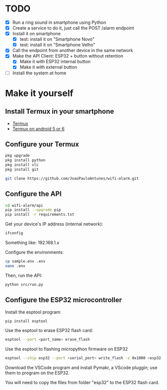 # TODO

- [x] Run a ring sound in smartphone using Python
- [x] Create a service to do it, just call the POST /alarm endpoint
- [x] Install it on smartphone
    - [x] test: install it on "Smartphone Novo"   
    - [x] test: install it on "Smartphone Velho"   
- [x] Call the endpoint from another device in the same network
- [x] Make the API Client: ESP32 + button without retention
    - [x] Make it with ESP32 internal button
    - [x] Make it with external button
- [ ] Install the system at home

# Make it yourself

## Install Termux in your smartphone

- [Termux](https://github.com/termux/termux-app)
- [Termux on android 5 or 6](https://github.com/termux/termux-app/wiki/Termux-on-android-5-or-6)

## Configure your Termux

```bash
pkg upgrade
pkg install python
pkg install vlc
pkg install git

git clone https://github.com/JoaoPauloAntunes/wifi-alarm.git
```

## Configure the API
```bash
cd wifi-alarm/api
pip install --upgrade pip
pip install -r requirements.txt
```

Get your device's IP address (internal network):
```bash
ifconfig
```
Something like: 192.168.1.x

Configure the environments:
```bash
cp sample.env .env
nano .env
```

Then, run the API:
```bash
python src/run.py
```

## Configure the ESP32 microcontroller

Install the esptool program:
```bash
pip install esptool
```

Use the esptool to erase ESP32 flash card:
```bash
esptool --port <port_name> erase_flash
```

Use the esptool to flashing micropython firmware on ESP32
```bash
esptool --chip esp32 --port <serial_port> write_flash -z 0x1000 <esp32-X.bin>
```

Download the VSCode program and install Pymakr, a VScode pluggin; use them to program on the ESP32.

You will need to copy the files from folder "esp32" to the ESP32 flash card.
